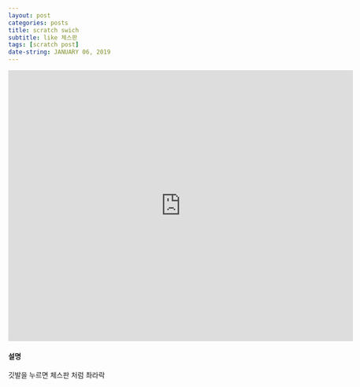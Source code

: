```yaml
---
layout: post
categories: posts
title: scratch swich
subtitle: like 체스판
tags: [scratch post]
date-string: JANUARY 06, 2019
---
```


<iframe src="https://jamesbmadden.github.io/scratch-silicon/#384504579" allowtransparency="true" width="700" height="550" frameborder="0" scrolling="no" allowfullscreen></iframe>

#### 설명

깃발을 누르면 체스판 처럼 촤라락
